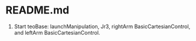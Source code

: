 README.md
=========
1. Start teoBase: launchManipulation, Jr3, rightArm BasicCartesianControl, and leftArm BasicCartesianControl.

